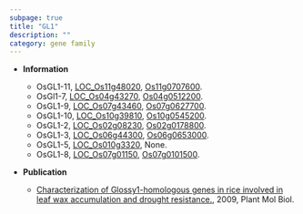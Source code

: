 ```yaml
---
subpage: true
title: "GL1"
description: ""
category: gene family
---
```


* **Information**  
    + OsGL1-11, [LOC_Os11g48020](http://rice.plantbiology.msu.edu/cgi-bin/ORF_infopage.cgi?orf=LOC_Os11g48020), [Os11g0707600](http://rapdb.dna.affrc.go.jp/viewer/gbrowse_details/irgsp1?name=Os11g0707600).
    + OsGl1-7, [LOC_Os04g43270](http://rice.plantbiology.msu.edu/cgi-bin/ORF_infopage.cgi?orf=LOC_Os04g43270), [Os04g0512200](http://rapdb.dna.affrc.go.jp/viewer/gbrowse_details/irgsp1?name=Os04g0512200).
    + OsGL1-9, [LOC_Os07g43460](http://rice.plantbiology.msu.edu/cgi-bin/ORF_infopage.cgi?orf=LOC_Os07g43460), [Os07g0627700](http://rapdb.dna.affrc.go.jp/viewer/gbrowse_details/irgsp1?name=Os07g0627700).
    + OsGL1-10, [LOC_Os10g39810](http://rice.plantbiology.msu.edu/cgi-bin/ORF_infopage.cgi?orf=LOC_Os10g39810), [Os10g0545200](http://rapdb.dna.affrc.go.jp/viewer/gbrowse_details/irgsp1?name=Os10g0545200).
    + OsGL1-2, [LOC_Os02g08230](http://rice.plantbiology.msu.edu/cgi-bin/ORF_infopage.cgi?orf=LOC_Os02g08230), [Os02g0178800](http://rapdb.dna.affrc.go.jp/viewer/gbrowse_details/irgsp1?name=Os02g0178800).
    + OsGL1-3, [LOC_Os06g44300](http://rice.plantbiology.msu.edu/cgi-bin/ORF_infopage.cgi?orf=LOC_Os06g44300), [Os06g0653000](http://rapdb.dna.affrc.go.jp/viewer/gbrowse_details/irgsp1?name=Os06g0653000).
    + OsGL1-5, [LOC_Os010g3320](http://rice.plantbiology.msu.edu/cgi-bin/ORF_infopage.cgi?orf=LOC_Os010g3320), None.
    + OsGL1-8, [LOC_Os07g01150](http://rice.plantbiology.msu.edu/cgi-bin/ORF_infopage.cgi?orf=LOC_Os07g01150), [Os07g0101500](http://rapdb.dna.affrc.go.jp/viewer/gbrowse_details/irgsp1?name=Os07g0101500).

* **Publication**  
    + [Characterization of Glossy1-homologous genes in rice involved in leaf wax accumulation and drought resistance.](http://www.ncbi.nlm.nih.gov/pubmed?term=Characterization+of+Glossy1-homologous+genes+in+rice+involved+in+leaf+wax+accumulation+and+drought+resistance.%5BTitle%5D), 2009, Plant Mol Biol.


